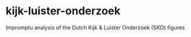 kijk-luister-onderzoek
======================

Impromptu analysis of the Dutch Kijk &amp; Luister Onderzoek (SKO) figures
